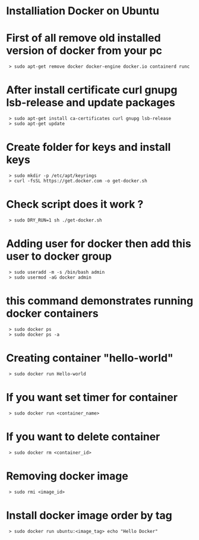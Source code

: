 # Installiation Docker on Ubuntu 

# First of all remove old installed version of docker from your pc
     > sudo apt-get remove docker docker-engine docker.io containerd runc
# After install certificate curl gnupg lsb-release and update packages
     > sudo apt-get install ca-certificates curl gnupg lsb-release
     > sudo apt-get update     
# Create folder for keys and install keys          
     > sudo mkdir -p /etc/apt/keyrings
     > curl -fsSL https://get.docker.com -o get-docker.sh
# Check script does it work ?
     > sudo DRY_RUN=1 sh ./get-docker.sh
# Adding user for docker then add this user to docker group
     > sudo useradd -m -s /bin/bash admin
     > sudo usermod -aG docker admin
# this command demonstrates running docker containers 
     > sudo docker ps 
     > sudo docker ps -a
# Creating container "hello-world" 
     > sudo docker run Hello-world 
# If you want set timer for container 
     > sudo docker run <container_name> 
# If you want to delete container 
     > sudo docker rm <container_id>
# Removing docker image  
     > sudo rmi <image_id>
# Install docker image order by tag   
     > sudo docker run ubuntu:<image_tag> echo "Hello Docker"
     


